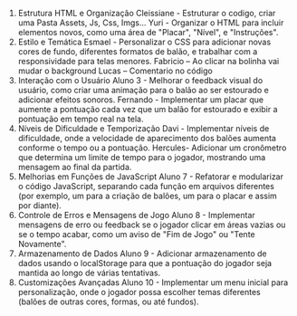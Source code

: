 1. Estrutura HTML e Organização
Cleissiane - Estruturar o codigo, criar uma Pasta Assets, Js, Css, Imgs...
Yuri - Organizar o HTML para incluir elementos novos, como uma área de "Placar", "Nível", e "Instruções".
2. Estilo e Temática
Esmael - Personalizar o CSS para adicionar novas cores de fundo, diferentes formatos de balão, e trabalhar com a responsividade para telas menores.
Fabricio – Ao clicar na bolinha vai mudar o background 
Lucas – Comentario no código
3. Interação com o Usuário
Aluno 3 - Melhorar o feedback visual do usuário, como criar uma animação para o balão ao ser estourado e adicionar efeitos sonoros.
Fernando - Implementar um placar que aumente a pontuação cada vez que um balão for estourado e exibir a pontuação em tempo real na tela.
4. Níveis de Dificuldade e Temporização
Davi - Implementar níveis de dificuldade, onde a velocidade de aparecimento dos balões aumenta conforme o tempo ou a pontuação.
Hercules- Adicionar um cronômetro que determina um limite de tempo para o jogador, mostrando uma mensagem ao final da partida.
5. Melhorias em Funções de JavaScript
Aluno 7 - Refatorar e modularizar o código JavaScript, separando cada função em arquivos diferentes (por exemplo, um para a criação de balões, um para o placar e assim por diante).
6. Controle de Erros e Mensagens de Jogo
Aluno 8 - Implementar mensagens de erro ou feedback se o jogador clicar em áreas vazias ou se o tempo acabar, como um aviso de "Fim de Jogo" ou "Tente Novamente".
7. Armazenamento de Dados
Aluno 9 - Adicionar armazenamento de dados usando o localStorage para que a pontuação do jogador seja mantida ao longo de várias tentativas.
8. Customizações Avançadas
Aluno 10 - Implementar um menu inicial para personalização, onde o jogador possa escolher temas diferentes (balões de outras cores, formas, ou até fundos).


